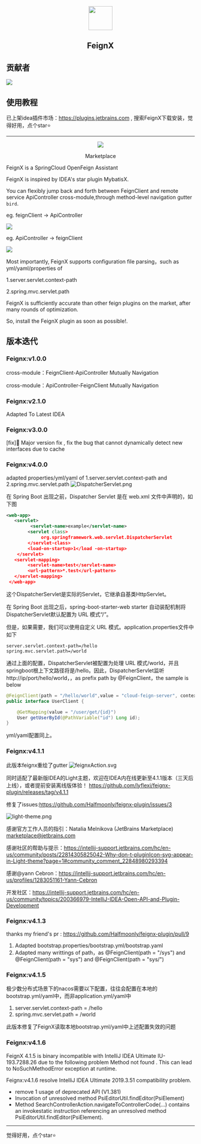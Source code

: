 <div align="center">
  <img src="./feignx/src/main/resources/META-INF/pluginIcon.svg" height="64">
  <h2>FeignX</h2>
</div>

## 贡献者

<a href="https://github.com/Halfmoonly/feignx-plugin/graphs/contributors">
  <img src="https://contrib.rocks/image?repo=Halfmoonly/feignx-plugin" />
</a>


## 使用教程
已上架idea插件市场：https://plugins.jetbrains.com , 搜索FeignX下载安装，觉得好用，点个star⭐

---
<div align="center">
  <img src="./feignx/pics/ReadmeMarketplace.png">
  <p>Marketplace</p>
</div>


FeignX is a SpringCloud OpenFeign Assistant

FeignX is inspired by IDEA's star plugin MybatisX.

You can flexibly jump back and forth between FeignClient and remote service ApiController cross-module,through method-level navigation gutter `bird`.

eg. feignClient -> ApiController
<div align="left">
  <img src="./feignx/pics/f2c.png">
</div>

eg. ApiController -> feignClient
<div align="left">
  <img src="./feignx/pics/c2f.png">
</div>

Most importantly, FeignX supports configuration file parsing，such as yml/yaml/properties of

1.server.servlet.context-path 

2.spring.mvc.servlet.path

FeignX is sufficiently accurate than other feign plugins on the market, after many rounds of optimization.

So, install the FeignX plugin as soon as possible!.
## 版本迭代
### Feignx:v1.0.0
cross-module：FeignClient-ApiController Mutually Navigation

cross-module：ApiController-FeignClient Mutually Navigation

### Feignx:v2.1.0
Adapted To Latest IDEA

### Feignx:v3.0.0

[fix]🐞 Major version fix , fix the bug that cannot dynamically detect new interfaces due to cache

### Feignx:v4.0.0
adapted properties/yml/yaml of 1.server.servlet.context-path and 2.spring.mvc.servlet.path
![DispatcherServlet.png](feignx/pics/DispatcherServlet.png)

在 Spring Boot 出现之前，Dispatcher Servlet 是在 web.xml 文件中声明的，如下图
```xml
<web-app>
   <servlet>
         <servlet-name>example</servlet-name> 
        <servlet class> 
             org.springframework.web.servlet.DispatcherServlet 
        </servlet-class> 
        <load-on-startup>1</load -on-startup> 
    </servlet>
   <servlet-mapping>
        <servlet-name>test</servlet-name> 
        <url-pattern>*.test</url-pattern> 
   </servlet-mapping>
 </web-app>
```

这个DispatcherServlet是实际的Servlet，它继承自基类HttpServlet。

在 Spring Boot 出现之后，spring-boot-starter-web starter 自动装配机制将DispatcherServlet默认配置为 URL 模式“/”。

但是，如果需要，我们可以使用自定义 URL 模式。application.properties文件中如下
```properties
server.servlet.context-path=/hello
spring.mvc.servlet.path=/world
```

通过上面的配置，DispatcherServlet被配置为处理 URL 模式/world，并且springboot根上下文路径将是/hello。因此，DispatcherServlet监听http://ip/port/hello/world，，as prefix path by @FeignClient，the sample is below
```java
@FeignClient(path = "/hello/world",value = "cloud-feign-server", contextId = "user", configuration = UserConfiguration.class)
public interface UserClient {

    @GetMapping(value = "/user/get/{id}")
    User getUserById(@PathVariable("id") Long id);
}
```


yml/yaml配置同上。

### Feignx:v4.1.1
此版本feignx重绘了gutter
![feignxAction.svg](feignx/src/main/resources/icons/feignxAction.svg)

同时适配了最新版IDEA的Light主题，欢迎在IDEA内在线更新至4.1.1版本（三天后上线），或者提前安装离线版体验！
https://github.com/lyflexi/feignx-plugin/releases/tag/v4.1.1

修复了issues:https://github.com/Halfmoonly/feignx-plugin/issues/3

![light-theme.png](feignx/pics/light-theme.png)

感谢官方工作人员的指引：Natalia Melnikova (JetBrains Marketplace) marketplace@jetbrains.com

感谢社区的帮助与提示：https://intellij-support.jetbrains.com/hc/en-us/community/posts/22814305825042-Why-don-t-pluginIcon-svg-appear-in-Light-theme?page=1#community_comment_22848980293394

感谢@yann Cebron：https://intellij-support.jetbrains.com/hc/en-us/profiles/1283051161-Yann-Cebron

开发社区：https://intellij-support.jetbrains.com/hc/en-us/community/topics/200366979-IntelliJ-IDEA-Open-API-and-Plugin-Development

### Feignx:v4.1.3
thanks my friend's pr : https://github.com/Halfmoonly/feignx-plugin/pull/9
1. Adapted bootstrap.properties/bootstrap.yml/bootstrap.yaml
2. Adapted many writtings of path，as @FeignClient(path = "/sys") and @FeignClient(path = "sys") and @FeignClient(path = "sys/")


### Feignx:v4.1.5
极少数分布式场景下的nacos需要以下配置，往往会配置在本地的bootstrap.yml/yaml中，而非application.yml/yaml中

1. server.servlet.context-path = /hello
2. spring.mvc.servlet.path = /world

此版本修复了FeignX读取本地bootstrap.yml/yaml中上述配置失效的问题

### Feignx:v4.1.6
FeignX 4.1.5 is binary incompatible with IntelliJ IDEA Ultimate IU-193.7288.26 due to the following problem Method not found . This can lead to NoSuchMethodError exception at runtime.

Feignx:v4.1.6 resolve IntelliJ IDEA Ultimate 2019.3.51 compatibility problem.

- remove 1 usage of deprecated API (V1.381)
- Invocation of unresolved method PsiEditorUtil.findEditor(PsiElement)
- Method SearchControllerAction.navigateToControllerCode(...) contains an invokestatic instruction referencing an unresolved method PsiEditorUtil.findEditor(PsiElement).


--- 


觉得好用，点个star⭐
